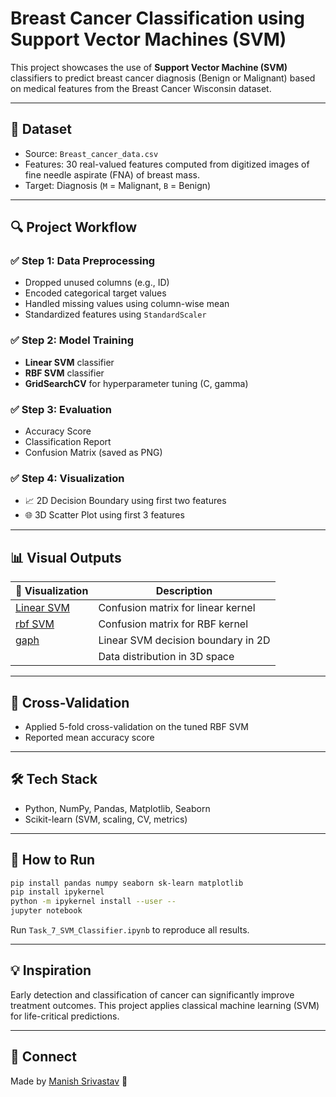 # Breast Cancer Classification using Support Vector Machines (SVM)

This project showcases the use of **Support Vector Machine (SVM)** classifiers to predict breast cancer diagnosis (Benign or Malignant) based on medical features from the Breast Cancer Wisconsin dataset.

---

## 📁 Dataset

* Source: `Breast_cancer_data.csv`
* Features: 30 real-valued features computed from digitized images of fine needle aspirate (FNA) of breast mass.
* Target: Diagnosis (`M` = Malignant, `B` = Benign)

---

## 🔍 Project Workflow

### ✅ Step 1: Data Preprocessing

* Dropped unused columns (e.g., ID)
* Encoded categorical target values
* Handled missing values using column-wise mean
* Standardized features using `StandardScaler`

### ✅ Step 2: Model Training

* **Linear SVM** classifier
* **RBF SVM** classifier
* **GridSearchCV** for hyperparameter tuning (C, gamma)

### ✅ Step 3: Evaluation

* Accuracy Score
* Classification Report
* Confusion Matrix (saved as PNG)

### ✅ Step 4: Visualization

* 📈 2D Decision Boundary using first two features
* 🌐 3D Scatter Plot using first 3 features

---

## 📊 Visual Outputs

| 📌 Visualization                  | Description                        |
| --------------------------------- | ---------------------------------- |
| [Linear SVM](linear_svm_confusion_matrix.png) | Confusion matrix for linear kernel |
| [rbf SVM](rbf_svm_confusion_matrix.png)    | Confusion matrix for RBF kernel    |
| [gaph](svm_2d_decision_boundary.png)    | Linear SVM decision boundary in 2D |
| [](svm_3d_scatter_plot.png)         | Data distribution in 3D space      |

---

## 🧪 Cross-Validation

* Applied 5-fold cross-validation on the tuned RBF SVM
* Reported mean accuracy score

---

## 🛠️ Tech Stack

* Python, NumPy, Pandas, Matplotlib, Seaborn
* Scikit-learn (SVM, scaling, CV, metrics)

---

## 📌 How to Run

```bash
pip install pandas numpy seaborn sk-learn matplotlib
pip install ipykernel
python -m ipykernel install --user --
jupyter notebook
```

Run `Task_7_SVM_Classifier.ipynb` to reproduce all results.

---

## 💡 Inspiration

Early detection and classification of cancer can significantly improve treatment outcomes. This project applies classical machine learning (SVM) for life-critical predictions.

---

## 🔗 Connect

Made by [Manish Srivastav](https://www.linkedin.com/in/roxtop07/) 🚀
